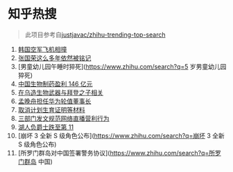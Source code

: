 # 知乎热搜

> 此项目参考自[justjavac/zhihu-trending-top-search](https://github.com/justjavac/zhihu-trending-top-search/blob/main/utils.ts)

<!-- BEGIN -->
  <!-- 最后更新时间:Sat Apr 02 2022 11:09:56 GMT+0000 (Coordinated Universal Time) -->
  1. [韩国空军飞机相撞](https://www.zhihu.com/search?q=韩国空军飞机相撞)
1. [张国荣这么多年依然被铭记](https://www.zhihu.com/search?q=张国荣)
1. [男童幼儿园午睡时猝死](https://www.zhihu.com/search?q=5 岁男童幼儿园猝死)
1. [中国生物制药盈利 146 亿元](https://www.zhihu.com/search?q=中国生物制药)
1. [在乌造生物武器与拜登之子相关](https://www.zhihu.com/search?q=拜登之子)
1. [孟晚舟担任华为轮值董事长](https://www.zhihu.com/search?q=孟晚舟担任华为轮值董事长)
1. [取消计划生育证明等材料](https://www.zhihu.com/search?q=取消计划生育证明等材料)
1. [三部门发文规范网络直播营利行为](https://www.zhihu.com/search?q=规范网络直播盈利)
1. [湖人负爵士跌至第 11](https://www.zhihu.com/search?q=湖人不敌爵士)
1. [崩坏 3 全新 S 级角色公布](https://www.zhihu.com/search?q=崩坏 3 全新 S 级角色公布)
1. [所罗门群岛对中国签署警务协议](https://www.zhihu.com/search?q=所罗门群岛 中国)
  <!-- END -->